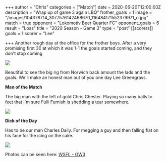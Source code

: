 +++
author = "Chris"
categories = ["Match"]
date = 2020-06-20T12:00:00Z
description = "Wrap up of game 3 again LBQ"
frother_goals = 1
image = "/images/104378714_3077576142468670_116484171552379971_o.jpg"
match = true
opponent = "Lokomotiv Beer Quarter FC"
opponent_goals = 6
result = "Loss"
title = "2020 Season - Game 3"
type = "post"
[[scorers]]
goals = 1
scorer = "Lee"

+++
Another rough day at the office for the frother boys. After a very promising first 30 at which it was 1-1 the goals started coming, and they don't stop coming.

![](/images/104070614_3077575859135365_8884778673068815083_o.jpg)

Beautiful to see the big rig from Norwich back amount the lads and the goals. We'll make an honest man out of you one day Lee Greengrass.

**Man of the Match**

The big man with the left of gold Chris Chester. Playing so many balls to feet that I'm sure Fulli Furnish is shedding a tear somewhere.

![](/images/104415835_3077576409135310_3751227997009170818_o.jpg)

**Dick of the Day**

Has to be our man Charles Daily. For megging a guy and then falling flat on his face for the icing on the cake.

![](/images/104378714_3077576142468670_116484171552379971_o.jpg)

Photos can be seen here: [WSFL - GW3](https://www.facebook.com/NZSundayFootball/media_set/?set=a.3077573169135634)